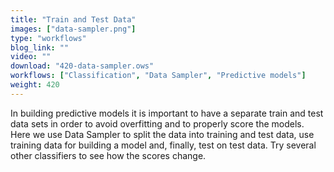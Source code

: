 ```yaml
---
title: "Train and Test Data"
images: ["data-sampler.png"]
type: "workflows"
blog_link: ""
video: ""
download: "420-data-sampler.ows"
workflows: ["Classification", "Data Sampler", "Predictive models"]
weight: 420
---
```


In building predictive models it is important to have a separate train and test data sets in order to avoid overfitting and to properly score the models. Here we use Data Sampler to split the data into training and test data, use training data for building a model and, finally, test on test data. Try several other classifiers to see how the scores change.
